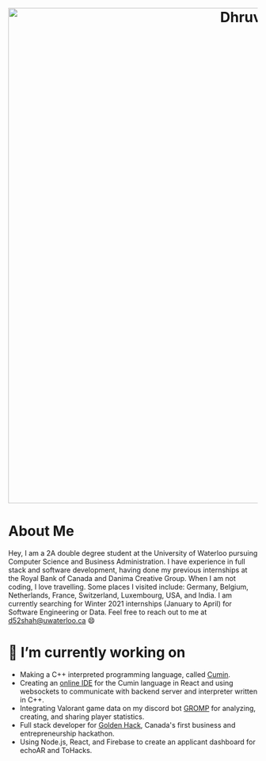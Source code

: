 <h1 align="center">
  <br>
  <img src="https://github.com/Dhruv-m-Shah/dhruv-m-shah/blob/master/images/whiteBackground.gif" alt="Dhruv Shah" width="1000">
</h1>

# About Me
Hey, I am a 2A double degree student at the University of Waterloo pursuing Computer Science and Business Administration. I have experience in full stack and software development, having done my previous internships at the Royal Bank of Canada and Danima Creative Group. When I am not coding, I love travelling. Some places I visited include: Germany, Belgium, Netherlands, France, Switzerland, Luxembourg, USA, and India. I am currently searching for Winter 2021 internships (January to April) for Software Engineering or Data. Feel free to reach out to me at d52shah@uwaterloo.ca 😄


# 🔭 I’m currently working on
- Making a C++ interpreted programming language, called <a href = "https://github.com/Dhruv-m-Shah/Cumin">Cumin</a>.
- Creating an <a href="https://github.com/Dhruv-m-Shah/CuminIDE">online IDE</a> for the Cumin language in React and using websockets to communicate with backend server and interpreter written in C++.
- Integrating Valorant game data on my discord bot <a href = "http://www.gromp.xyz/">GROMP</a> for analyzing, creating, and sharing player statistics.
- Full stack developer for <a href="https://www.thegoldenhack.ca/">Golden Hack</a>, Canada's first business and entrepreneurship hackathon.
- Using Node.js, React, and Firebase to create an applicant dashboard for echoAR and ToHacks.

<!--
**Dhruv-m-Shah/dhruv-m-shah** is a ✨ _special_ ✨ repository because its `README.md` (this file) appears on your GitHub profile.

Here are some ideas to get you started:


🌱 I’m currently learning ...

- 👯 I’m looking to collaborate on ...
- 🤔 I’m looking for help with ...
- 💬 Ask me about ...
- 📫 How to reach me: ...
- 😄 Pronouns: ...
- ⚡ Fun fact: ...
-->
